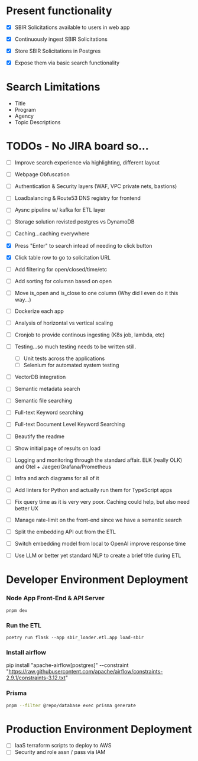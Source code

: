# Present functionality
- [x] SBIR Solicitations available to users in web app
- [x] Continuously ingest SBIR Solicitations
- [x] Store SBIR Solicitations in Postgres
- [x] Expose them via basic search functionality


# Search Limitations
- Title
- Program
- Agency
- Topic Descriptions


# TODOs - No JIRA board so...
- [ ] Improve search experience via highlighting, different layout
- [ ] Webpage Obfuscation
- [ ] Authentication & Security layers (WAF, VPC private nets, bastions)
- [ ] Loadbalancing & Route53 DNS registry for frontend
- [ ] Aysnc pipeline w/ kafka for ETL layer
- [ ] Storage solution revisted postgres vs DynamoDB
- [ ] Caching...caching everywhere
- [x] Press "Enter" to search intead of needing to click button
- [x] Click table row to go to solicitation URL
- [ ] Add filtering for open/closed/time/etc
- [ ] Add sorting for columsn based on open
- [ ] Move is_open and is_close to one column (Why did I even do it this way...)
- [ ] Dockerize each app
- [ ] Analysis of horizontal vs vertical scaling
- [ ] Cronjob to provide continous ingesting (K8s job, lambda, etc)
- [ ] Testing...so much testing needs to be written still.
    - [ ] Unit tests across the applications
    - [ ] Selenium for automated system testing
- [ ] VectorDB integration
- [ ] Semantic metadata search
- [ ] Semantic file searching
- [ ] Full-text Keyword searching
- [ ] Full-text Document Level Keyword Searching
- [ ] Beautify the readme
- [ ] Show initial page of results on load
- [ ] Logging and monitoring through the standard affair. ELK (really OLK) and Otel + Jaeger/Grafana/Prometheus
- [ ] Infra and arch diagrams for all of it
- [ ] Add linters for Python and actually run them for TypeScript apps
- [ ] Fix query time as it is very very poor. Caching could help, but also need better UX
- [ ] Manage rate-limit on the front-end since we have a semantic search
- [ ] Split the embedding API out from the ETL
- [ ] Switch embedding model from local to OpenAI improve response time
- [ ] Use LLM or better yet standard NLP to create a brief title during ETL


# Developer Environment Deployment

### Node App Front-End & API Server
```
pnpm dev
```


### Run the ETL

```
poetry run flask --app sbir_loader.etl.app load-sbir
```


### Install airflow

pip install "apache-airflow[postgres]" --constraint "https://raw.githubusercontent.com/apache/airflow/constraints-2.9.1/constraints-3.12.txt"



### Prisma

```sh
pnpm --filter @repo/database exec prisma generate
```


# Production Environment Deployment

- [ ] IaaS terraform scripts to deploy to AWS
- [ ] Security and role assn / pass via IAM